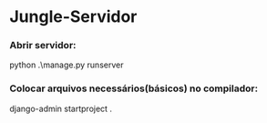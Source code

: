 # Jungle-Servidor

### Abrir servidor:
 
python .\manage.py runserver

### Colocar arquivos necessários(básicos) no compilador:

django-admin startproject <nome da pasta que deseja colocar> .
